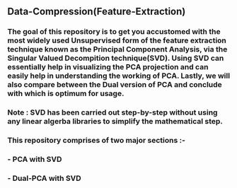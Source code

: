 ## Data-Compression(Feature-Extraction)
### The goal of this repository is to get you accustomed with the most widely used Unsupervised form of the feature extraction technique known as the Principal Component Analysis, via the Singular Valued Decompition technique(SVD). Using SVD can essentially help in visualizing the PCA projection and can easily help in understanding the working of PCA. Lastly, we will also compare between the Dual version of PCA and conclude with which is optimum for usage.
### Note : SVD has been carried out step-by-step without using any linear algerba libraries to simplify the mathematical step.
### This repository comprises of two major sections :-
### - PCA with SVD 
### - Dual-PCA with SVD
